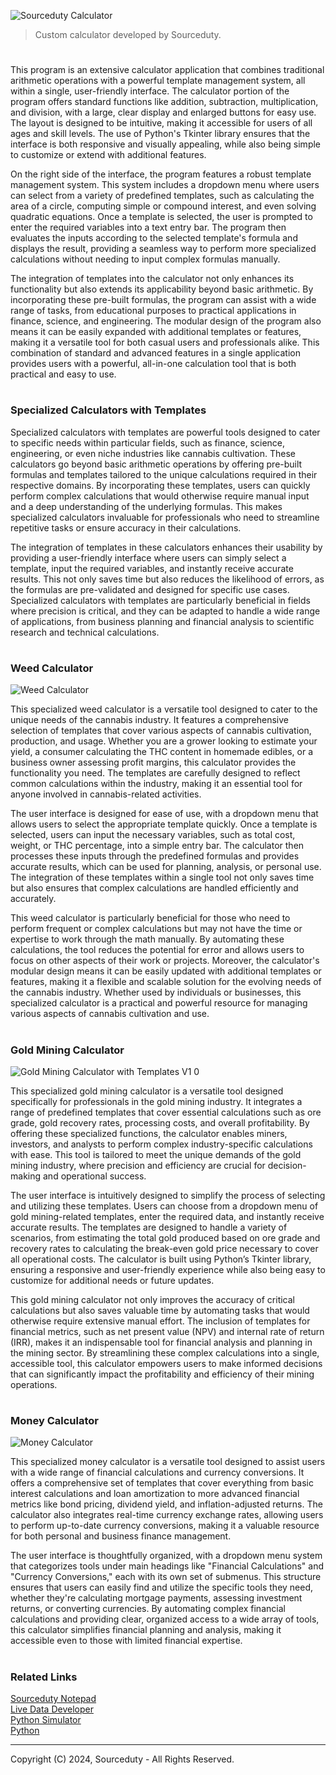 ![Sourceduty Calculator](https://github.com/user-attachments/assets/e71e340b-d5c8-4e36-87d0-44c8028af8bf)

> Custom calculator developed by Sourceduty.

#

This program is an extensive calculator application that combines traditional arithmetic operations with a powerful template management system, all within a single, user-friendly interface. The calculator portion of the program offers standard functions like addition, subtraction, multiplication, and division, with a large, clear display and enlarged buttons for easy use. The layout is designed to be intuitive, making it accessible for users of all ages and skill levels. The use of Python's Tkinter library ensures that the interface is both responsive and visually appealing, while also being simple to customize or extend with additional features.

On the right side of the interface, the program features a robust template management system. This system includes a dropdown menu where users can select from a variety of predefined templates, such as calculating the area of a circle, computing simple or compound interest, and even solving quadratic equations. Once a template is selected, the user is prompted to enter the required variables into a text entry bar. The program then evaluates the inputs according to the selected template's formula and displays the result, providing a seamless way to perform more specialized calculations without needing to input complex formulas manually.

The integration of templates into the calculator not only enhances its functionality but also extends its applicability beyond basic arithmetic. By incorporating these pre-built formulas, the program can assist with a wide range of tasks, from educational purposes to practical applications in finance, science, and engineering. The modular design of the program also means it can be easily expanded with additional templates or features, making it a versatile tool for both casual users and professionals alike. This combination of standard and advanced features in a single application provides users with a powerful, all-in-one calculation tool that is both practical and easy to use.

#
### Specialized Calculators with Templates

Specialized calculators with templates are powerful tools designed to cater to specific needs within particular fields, such as finance, science, engineering, or even niche industries like cannabis cultivation. These calculators go beyond basic arithmetic operations by offering pre-built formulas and templates tailored to the unique calculations required in their respective domains. By incorporating these templates, users can quickly perform complex calculations that would otherwise require manual input and a deep understanding of the underlying formulas. This makes specialized calculators invaluable for professionals who need to streamline repetitive tasks or ensure accuracy in their calculations.

The integration of templates in these calculators enhances their usability by providing a user-friendly interface where users can simply select a template, input the required variables, and instantly receive accurate results. This not only saves time but also reduces the likelihood of errors, as the formulas are pre-validated and designed for specific use cases. Specialized calculators with templates are particularly beneficial in fields where precision is critical, and they can be adapted to handle a wide range of applications, from business planning and financial analysis to scientific research and technical calculations.

#
### Weed Calculator

![Weed Calculator](https://github.com/user-attachments/assets/a2646845-e8f7-4a3d-957b-b2b55781cfd8)

This specialized weed calculator is a versatile tool designed to cater to the unique needs of the cannabis industry. It features a comprehensive selection of templates that cover various aspects of cannabis cultivation, production, and usage. Whether you are a grower looking to estimate your yield, a consumer calculating the THC content in homemade edibles, or a business owner assessing profit margins, this calculator provides the functionality you need. The templates are carefully designed to reflect common calculations within the industry, making it an essential tool for anyone involved in cannabis-related activities.

The user interface is designed for ease of use, with a dropdown menu that allows users to select the appropriate template quickly. Once a template is selected, users can input the necessary variables, such as total cost, weight, or THC percentage, into a simple entry bar. The calculator then processes these inputs through the predefined formulas and provides accurate results, which can be used for planning, analysis, or personal use. The integration of these templates within a single tool not only saves time but also ensures that complex calculations are handled efficiently and accurately.

This weed calculator is particularly beneficial for those who need to perform frequent or complex calculations but may not have the time or expertise to work through the math manually. By automating these calculations, the tool reduces the potential for error and allows users to focus on other aspects of their work or projects. Moreover, the calculator's modular design means it can be easily updated with additional templates or features, making it a flexible and scalable solution for the evolving needs of the cannabis industry. Whether used by individuals or businesses, this specialized calculator is a practical and powerful resource for managing various aspects of cannabis cultivation and use.

#
### Gold Mining Calculator

![Gold Mining Calculator with Templates V1 0](https://github.com/user-attachments/assets/1e2ee0c0-4373-4837-a470-a23df274d59a)

This specialized gold mining calculator is a versatile tool designed specifically for professionals in the gold mining industry. It integrates a range of predefined templates that cover essential calculations such as ore grade, gold recovery rates, processing costs, and overall profitability. By offering these specialized functions, the calculator enables miners, investors, and analysts to perform complex industry-specific calculations with ease. This tool is tailored to meet the unique demands of the gold mining industry, where precision and efficiency are crucial for decision-making and operational success.

The user interface is intuitively designed to simplify the process of selecting and utilizing these templates. Users can choose from a dropdown menu of gold mining-related templates, enter the required data, and instantly receive accurate results. The templates are designed to handle a variety of scenarios, from estimating the total gold produced based on ore grade and recovery rates to calculating the break-even gold price necessary to cover all operational costs. The calculator is built using Python’s Tkinter library, ensuring a responsive and user-friendly experience while also being easy to customize for additional needs or future updates.

This gold mining calculator not only improves the accuracy of critical calculations but also saves valuable time by automating tasks that would otherwise require extensive manual effort. The inclusion of templates for financial metrics, such as net present value (NPV) and internal rate of return (IRR), makes it an indispensable tool for financial analysis and planning in the mining sector. By streamlining these complex calculations into a single, accessible tool, this calculator empowers users to make informed decisions that can significantly impact the profitability and efficiency of their mining operations.

#
### Money Calculator

![Money Calculator](https://github.com/user-attachments/assets/de0bb072-31eb-422b-96a7-3a6be2d4be55)

This specialized money calculator is a versatile tool designed to assist users with a wide range of financial calculations and currency conversions. It offers a comprehensive set of templates that cover everything from basic interest calculations and loan amortization to more advanced financial metrics like bond pricing, dividend yield, and inflation-adjusted returns. The calculator also integrates real-time currency exchange rates, allowing users to perform up-to-date currency conversions, making it a valuable resource for both personal and business finance management.

The user interface is thoughtfully organized, with a dropdown menu system that categorizes tools under main headings like "Financial Calculations" and "Currency Conversions," each with its own set of submenus. This structure ensures that users can easily find and utilize the specific tools they need, whether they're calculating mortgage payments, assessing investment returns, or converting currencies. By automating complex financial calculations and providing clear, organized access to a wide array of tools, this calculator simplifies financial planning and analysis, making it accessible even to those with limited financial expertise.

#
### Related Links

[Sourceduty Notepad](https://github.com/sourceduty/Notepad)
<br>
[Live Data Developer](https://github.com/sourceduty/Live_Data_Developer)
<br>
[Python Simulator](https://github.com/sourceduty/Python_Simulator)
<br>
[Python](https://github.com/sourceduty/Python)

***
Copyright (C) 2024, Sourceduty - All Rights Reserved.
